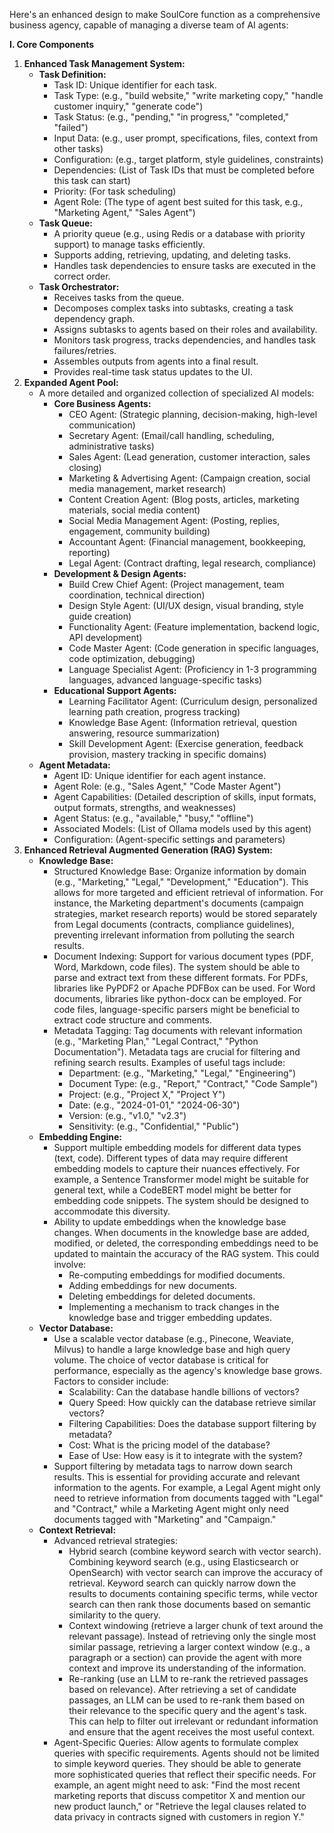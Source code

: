 Here's an enhanced design to make SoulCore function as a comprehensive business agency, capable of managing a diverse team of AI agents:

**I. Core Components**

1. **Enhanced Task Management System:**  
   * **Task Definition:**  
     * Task ID: Unique identifier for each task.  
     * Task Type: (e.g., "build website," "write marketing copy," "handle customer inquiry," "generate code")  
     * Task Status: (e.g., "pending," "in progress," "completed," "failed")  
     * Input Data: (e.g., user prompt, specifications, files, context from other tasks)  
     * Configuration: (e.g., target platform, style guidelines, constraints)  
     * Dependencies: (List of Task IDs that must be completed before this task can start)  
     * Priority: (For task scheduling)  
     * Agent Role: (The type of agent best suited for this task, e.g., "Marketing Agent," "Sales Agent")  
   * **Task Queue:**  
     * A priority queue (e.g., using Redis or a database with priority support) to manage tasks efficiently.  
     * Supports adding, retrieving, updating, and deleting tasks.  
     * Handles task dependencies to ensure tasks are executed in the correct order.  
   * **Task Orchestrator:**  
     * Receives tasks from the queue.  
     * Decomposes complex tasks into subtasks, creating a task dependency graph.  
     * Assigns subtasks to agents based on their roles and availability.  
     * Monitors task progress, tracks dependencies, and handles task failures/retries.  
     * Assembles outputs from agents into a final result.  
     * Provides real-time task status updates to the UI.  
2. **Expanded Agent Pool:**  
   * A more detailed and organized collection of specialized AI models:  
     * **Core Business Agents:**  
       * CEO Agent: (Strategic planning, decision-making, high-level communication)  
       * Secretary Agent: (Email/call handling, scheduling, administrative tasks)  
       * Sales Agent: (Lead generation, customer interaction, sales closing)  
       * Marketing & Advertising Agent: (Campaign creation, social media management, market research)  
       * Content Creation Agent: (Blog posts, articles, marketing materials, social media content)  
       * Social Media Management Agent: (Posting, replies, engagement, community building)  
       * Accountant Agent: (Financial management, bookkeeping, reporting)  
       * Legal Agent: (Contract drafting, legal research, compliance)  
     * **Development & Design Agents:**  
       * Build Crew Chief Agent: (Project management, team coordination, technical direction)  
       * Design Style Agent: (UI/UX design, visual branding, style guide creation)  
       * Functionality Agent: (Feature implementation, backend logic, API development)  
       * Code Master Agent: (Code generation in specific languages, code optimization, debugging)  
       * Language Specialist Agent: (Proficiency in 1-3 programming languages, advanced language-specific tasks)  
     * **Educational Support Agents:**  
       * Learning Facilitator Agent: (Curriculum design, personalized learning path creation, progress tracking)  
       * Knowledge Base Agent: (Information retrieval, question answering, resource summarization)  
       * Skill Development Agent: (Exercise generation, feedback provision, mastery tracking in specific domains)  
   * **Agent Metadata:**  
     * Agent ID: Unique identifier for each agent instance.  
     * Agent Role: (e.g., "Sales Agent," "Code Master Agent")  
     * Agent Capabilities: (Detailed description of skills, input formats, output formats, strengths, and weaknesses)  
     * Agent Status: (e.g., "available," "busy," "offline")  
     * Associated Models: (List of Ollama models used by this agent)  
     * Configuration: (Agent-specific settings and parameters)  
3. **Enhanced Retrieval Augmented Generation (RAG) System:**  
   * **Knowledge Base:**  
     * Structured Knowledge Base: Organize information by domain (e.g., "Marketing," "Legal," "Development," "Education"). This allows for more targeted and efficient retrieval of information. For instance, the Marketing department's documents (campaign strategies, market research reports) would be stored separately from Legal documents (contracts, compliance guidelines), preventing irrelevant information from polluting the search results.  
     * Document Indexing: Support for various document types (PDF, Word, Markdown, code files). The system should be able to parse and extract text from these different formats. For PDFs, libraries like PyPDF2 or Apache PDFBox can be used. For Word documents, libraries like python-docx can be employed. For code files, language-specific parsers might be beneficial to extract code structure and comments.  
     * Metadata Tagging: Tag documents with relevant information (e.g., "Marketing Plan," "Legal Contract," "Python Documentation"). Metadata tags are crucial for filtering and refining search results. Examples of useful tags include:  
       * Department: (e.g., "Marketing," "Legal," "Engineering")  
       * Document Type: (e.g., "Report," "Contract," "Code Sample")  
       * Project: (e.g., "Project X," "Project Y")  
       * Date: (e.g., "2024-01-01," "2024-06-30")  
       * Version: (e.g., "v1.0," "v2.3")  
       * Sensitivity: (e.g., "Confidential," "Public")  
   * **Embedding Engine:**  
     * Support multiple embedding models for different data types (text, code). Different types of data may require different embedding models to capture their nuances effectively. For example, a Sentence Transformer model might be suitable for general text, while a CodeBERT model might be better for embedding code snippets. The system should be designed to accommodate this diversity.  
     * Ability to update embeddings when the knowledge base changes. When documents in the knowledge base are added, modified, or deleted, the corresponding embeddings need to be updated to maintain the accuracy of the RAG system. This could involve:  
       * Re-computing embeddings for modified documents.  
       * Adding embeddings for new documents.  
       * Deleting embeddings for deleted documents.  
       * Implementing a mechanism to track changes in the knowledge base and trigger embedding updates.  
   * **Vector Database:**  
     * Use a scalable vector database (e.g., Pinecone, Weaviate, Milvus) to handle a large knowledge base and high query volume. The choice of vector database is critical for performance, especially as the agency's knowledge base grows. Factors to consider include:  
       * Scalability: Can the database handle billions of vectors?  
       * Query Speed: How quickly can the database retrieve similar vectors?  
       * Filtering Capabilities: Does the database support filtering by metadata?  
       * Cost: What is the pricing model of the database?  
       * Ease of Use: How easy is it to integrate with the system?  
     * Support filtering by metadata tags to narrow down search results. This is essential for providing accurate and relevant information to the agents. For example, a Legal Agent might only need to retrieve information from documents tagged with "Legal" and "Contract," while a Marketing Agent might only need documents tagged with "Marketing" and "Campaign."  
   * **Context Retrieval:**  
     * Advanced retrieval strategies:  
       * Hybrid search (combine keyword search with vector search). Combining keyword search (e.g., using Elasticsearch or OpenSearch) with vector search can improve the accuracy of retrieval. Keyword search can quickly narrow down the results to documents containing specific terms, while vector search can then rank those documents based on semantic similarity to the query.  
       * Context windowing (retrieve a larger chunk of text around the relevant passage). Instead of retrieving only the single most similar passage, retrieving a larger context window (e.g., a paragraph or a section) can provide the agent with more context and improve its understanding of the information.  
       * Re-ranking (use an LLM to re-rank the retrieved passages based on relevance). After retrieving a set of candidate passages, an LLM can be used to re-rank them based on their relevance to the specific query and the agent's task. This can help to filter out irrelevant or redundant information and ensure that the agent receives the most useful context.  
     * Agent-Specific Queries: Allow agents to formulate complex queries with specific requirements. Agents should not be limited to simple keyword queries. They should be able to generate more sophisticated queries that reflect their specific needs. For example, an agent might need to ask: "Find the most recent marketing reports that discuss competitor X and mention our new product launch," or "Retrieve the legal clauses related to data privacy in contracts signed with customers in region Y."